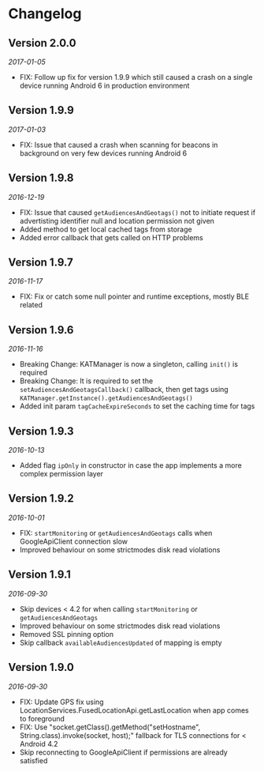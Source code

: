 Changelog
==========================

## Version 2.0.0

_2017-01-05_

 *  FIX: Follow up fix for version 1.9.9 which still caused a crash on a single device running Android 6 in production environment


## Version 1.9.9

_2017-01-03_

 *  FIX: Issue that caused a crash when scanning for beacons in background on very few devices running Android 6


## Version 1.9.8

_2016-12-19_

 *  FIX: Issue that caused ```getAudiencesAndGeotags()``` not to initiate request if advertisting identifier null and location permission not given
 * 	Added method to get local cached tags from storage
 *	Added error callback that gets called on HTTP problems


## Version 1.9.7

_2016-11-17_

 *  FIX: Fix or catch some null pointer and runtime exceptions, mostly BLE related


## Version 1.9.6

_2016-11-16_

 *  Breaking Change: KATManager is now a singleton, calling ```init()``` is required
 *  Breaking Change: It is required to set the ```setAudiencesAndGeotagsCallback()``` callback, then get tags using ```KATManager.getInstance().getAudiencesAndGeotags()```
 *  Added init param ```tagCacheExpireSeconds``` to set the caching time for tags


## Version 1.9.3

_2016-10-13_

 *  Added flag ```ipOnly``` in constructor in case the app implements a more complex permission layer
 

## Version 1.9.2

_2016-10-01_

 *  FIX: ```startMonitoring``` or ```getAudiencesAndGeotags``` calls when GoogleApiClient connection slow
 *  Improved behaviour on some strictmodes disk read violations


## Version 1.9.1

_2016-09-30_

 *  Skip devices < 4.2 for when calling ```startMonitoring``` or ```getAudiencesAndGeotags```
 *  Improved behaviour on some strictmodes disk read violations
 *  Removed SSL pinning option
 * 	Skip callback ```availableAudiencesUpdated``` of mapping is empty


## Version 1.9.0

_2016-09-30_

 *  FIX: Update GPS fix using LocationServices.FusedLocationApi.getLastLocation when app comes to foreground
 *  FIX: Use "socket.getClass().getMethod("setHostname", String.class).invoke(socket, host);" fallback for TLS connections for < Android 4.2
 *  Skip reconnecting to GoogleApiClient if permissions are already satisfied
